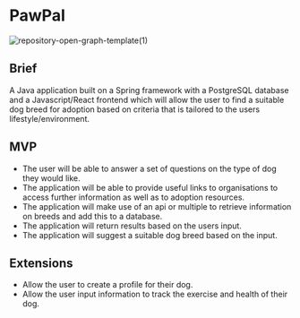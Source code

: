 # PawPal

![repository-open-graph-template(1)](https://github.com/Procyonax/PawPal/assets/116082593/2f8e71a2-c83e-4323-94e4-a41019e31fca)

## Brief

A Java application built on a Spring framework with a PostgreSQL database and a Javascript/React frontend which will allow the user to find a suitable dog breed for adoption based on criteria that is tailored to the users lifestyle/environment. 

## MVP

* The user will be able to answer a set of questions on the type of dog they would like.
* The application will be able to provide useful links to organisations to access further information as well as to adoption resources.
* The application will make use of an api or multiple to retrieve information on breeds and add this to a database.
* The application will return results based on the users input.
* The application will suggest a suitable dog breed based on the input.

## Extensions

* Allow the user to create a profile for their dog.
* Allow the user input information to track the exercise and health of their dog.
